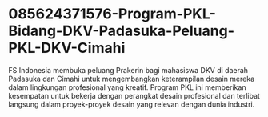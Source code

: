 # 085624371576-Program-PKL-Bidang-DKV-Padasuka-Peluang-PKL-DKV-Cimahi
FS Indonesia membuka peluang Prakerin bagi mahasiswa DKV di daerah Padasuka dan Cimahi untuk mengembangkan keterampilan desain mereka dalam lingkungan profesional yang kreatif. Program PKL ini memberikan kesempatan untuk bekerja dengan perangkat desain profesional dan terlibat langsung dalam proyek-proyek desain yang relevan dengan dunia industri.
